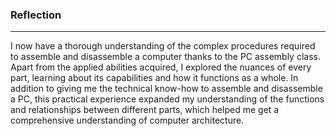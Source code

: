 ### Reflection
--------------
I now have a thorough understanding of the complex procedures required to assemble and disassemble a computer thanks to the PC assembly class. Apart from the applied abilities acquired, I explored the nuances of every part, learning about its capabilities and how it functions as a whole. In addition to giving me the technical know-how to assemble and disassemble a PC, this practical experience expanded my understanding of the functions and relationships between different parts, which helped me get a comprehensive understanding of computer architecture.
